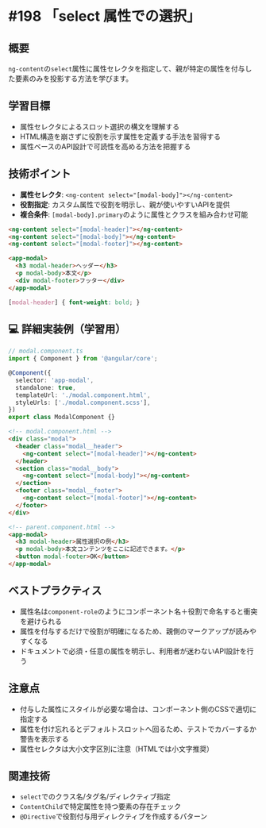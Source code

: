 # #198 「select 属性での選択」

## 概要
`ng-content`の`select`属性に属性セレクタを指定して、親が特定の属性を付与した要素のみを投影する方法を学びます。

## 学習目標
- 属性セレクタによるスロット選択の構文を理解する
- HTML構造を崩さずに役割を示す属性を定義する手法を習得する
- 属性ベースのAPI設計で可読性を高める方法を把握する

## 技術ポイント
- **属性セレクタ**: `<ng-content select="[modal-body]"></ng-content>`
- **役割指定**: カスタム属性で役割を明示し、親が使いやすいAPIを提供
- **複合条件**: `[modal-body].primary`のように属性とクラスを組み合わせ可能

```html
<ng-content select="[modal-header]"></ng-content>
<ng-content select="[modal-body]"></ng-content>
<ng-content select="[modal-footer]"></ng-content>
```

```html
<app-modal>
  <h3 modal-header>ヘッダー</h3>
  <p modal-body>本文</p>
  <div modal-footer>フッター</div>
</app-modal>
```

```scss
[modal-header] { font-weight: bold; }
```

## 💻 詳細実装例（学習用）
```typescript
// modal.component.ts
import { Component } from '@angular/core';

@Component({
  selector: 'app-modal',
  standalone: true,
  templateUrl: './modal.component.html',
  styleUrls: ['./modal.component.scss'],
})
export class ModalComponent {}
```

```html
<!-- modal.component.html -->
<div class="modal">
  <header class="modal__header">
    <ng-content select="[modal-header]"></ng-content>
  </header>
  <section class="modal__body">
    <ng-content select="[modal-body]"></ng-content>
  </section>
  <footer class="modal__footer">
    <ng-content select="[modal-footer]"></ng-content>
  </footer>
</div>
```

```html
<!-- parent.component.html -->
<app-modal>
  <h3 modal-header>属性選択の例</h3>
  <p modal-body>本文コンテンツをここに記述できます。</p>
  <button modal-footer>OK</button>
</app-modal>
```

## ベストプラクティス
- 属性名は`component-role`のようにコンポーネント名＋役割で命名すると衝突を避けられる
- 属性を付与するだけで役割が明確になるため、親側のマークアップが読みやすくなる
- ドキュメントで必須・任意の属性を明示し、利用者が迷わないAPI設計を行う

## 注意点
- 付与した属性にスタイルが必要な場合は、コンポーネント側のCSSで適切に指定する
- 属性を付け忘れるとデフォルトスロットへ回るため、テストでカバーするか警告を表示する
- 属性セレクタは大小文字区別に注意（HTMLでは小文字推奨）

## 関連技術
- `select`でのクラス名/タグ名/ディレクティブ指定
- `ContentChild`で特定属性を持つ要素の存在チェック
- `@Directive`で役割付与用ディレクティブを作成するパターン


